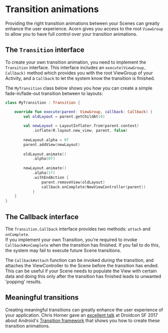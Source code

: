# Transition animations 

Providing the right transition animations between your Scenes can greatly
enhance the user experience.
Acorn gives you access to the root `ViewGroup` to allow you to have full control
over your transition animations.

## The `Transition` interface

To create your own transition animation, you need to implement the `Transition`
interface.
This interface includes an `execute(ViewGroup, Callback)` method which provides
you with the root ViewGroup of your Activity, and a `Callback` to let the system
know the transition is finished.

The `MyTransition` class below shows you how you can create a simple 
fade-in/fade-out transition between to layouts:

```kotlin
class MyTransition : Transition {

    override fun execute(parent: ViewGroup, callback: Callback) {
        val oldLayout = parent.getChildAt(0)
    
        val newLayout = LayoutInflater.from(parent.context)
            .inflate(R.layout.new_view, parent, false)
        
        newLayout.alpha = 0f
        parent.addView(newLayout)
        
        oldLayout.animate()
            .alpha(0f)
            
        newLayout.animate()
            .alpha(1f)
            .withEndAction {
                parent.removeView(oldLayout)
                callback.onComplete(NewViewController(parent))
            }
    }
}
```

## The Callback interface

The `Transition.Callback` interface provides two methods: `attach` and 
`onComplete`.  
If you implement your own Transition, you're required to invoke 
`Callback#onComplete` when the transition has finished. 
If you fail to do this, the system may fail to execute future Scene transitions.

The `Callback#attach` function can be invoked _during_ the transition, and 
attaches the ViewController to the Scene before the transition has ended.
This can be useful if your Scene needs to populate the View with certain data 
and doing this only after the transition has finished leads to unwanted 
'popping' results.

## Meaningful transitions

Creating meaningful transitions can greatly enhance the user experience of your
application.
Chris Horner gave an [excellent talk](https://www.youtube.com/watch?v=9Y5cbC5YrOY)
at Droidcon SF 2017 about Android's 
[Transition framework](https://developer.android.com/training/transitions/) 
that shows you how to create these transition animations.
